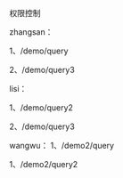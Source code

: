 

权限控制

zhangsan：

1、/demo/query

2、/demo/query3

lisi：

1、/demo/query2

2、/demo/query3

wangwu：
1、/demo2/query

1、/demo2/query2

